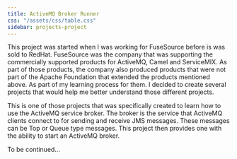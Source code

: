 ```yaml
---
title: ActiveMQ Broker Runner
css: "/assets/css/table.css"
sidebar: projects-project
---
```


This project was started when I was working for FuseSource before is was sold to RedHat.  FuseSource
was the company that was supporting the commercially supported products for ActiveMQ, Camel and ServiceMIX.
As part of those products, the company also produced products that were not part of the Apache Foundation
that extended the products mentioned above.  As part of my learning process for them.  I decided to create
several projects that would help me better understand those different projects.

This is one of those projects that was specifically created to learn how to use the ActiveMQ service broker.
The broker is the service that ActiveMQ clients connect to for sending and receive JMS messages.  These
messages can be Top or Queue type messages.  This project then provides one with the ability to start an
ActiveMQ broker.

To be continued...

